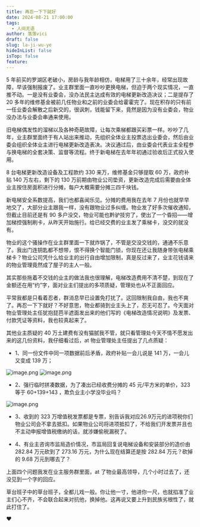 ```yaml
---
title: 再忍一下下就好
date: 2024-08-21 17:00:00
tags:
  - 人间无语
author: 落落vici
draft: false
slug: la-ji-wu-ye
hideInList: false
isTop: false
feature:
---
```

5 年前买的罗湖区老破小，房龄与我年龄相仿，电梯用了三十余年，经常出现故障，早该强制报废了。业主群里面一直吵吵更换电梯，但迫于两个现实情况，一直推不动。一是没有业委会，没办法民主达成有效的电梯更新改造决议；二是提存了 20 多年的维修基金被前几任物业和之前的业委会给霍霍完了。现在积存的只有前一任业委会解散之后新交的，很讽刺，钱能留下来，竟然是因为没有业委会，物业没办法与业委会串通来使用。

旧电梯偶发性的溜梯以及各种奇葩故障，让每次乘梯都跟买彩票一样。吵吵了几年，业主群里面终于有人站出来推动，先组织全体业主投票选出业委会，然后由业委会组织全体业主进行电梯更新改造表决。决议通过后，由业委会代表业主全程参与换电梯的全套决策、监督等流程。终于新电梯在去年年初通过验收后正式投入使用。

8 台电梯更新改造设备及工程款约 330 来万，维修基金只够提取 60 万，政府补贴 140 万左右，剩下的 130 万前期由物业公司垫资，更新改造完成后需要由全体业主按住房面积进行分摊，每户大概需要分摊三四千块钱。

新电梯安全系数提高，我们也都喜闻乐见。分摊的费用我在去年 7 月份也就早早地交了，大部分业主跟我一样，没有跟物业过多纠缠。物业发了好多次催收通知，但截止目前还是有 90 多户没交，物业可能也黔驴技穷了，使出了一个昏招——增加梯控强制刷卡，从昨天开始施行。给已经交费的业主发了乘梯卡，没交的就没有。

物业的这个骚操作在业主群里面一下就炸锅了，不管是交没交钱的，通通不乐意了。我出门连钥匙都不想带，恨不得换个智能门锁，你现在还让我随身带张电梯乘梯卡？物业公司凭什么给业主的出行自由增加限制，真是反过来了，业主花钱请来的物业管理竟然成了屋子的主人一般。

其实那些拖着不交钱的业主的做法我也很理解，电梯改造费用不清不楚，到现在了金额还在用“约”字，面对业主们提出的多项质疑，管理处也从不正面回应。

平常我都是只看着忍者，群消息早已设置免打扰了。这回限制我自由，我也不爽了。再忍一下下就好？不好意思，物业都骑到业主头上了，忍无可忍了。今天面对物业管理处主任犹抱琵芭半遮面发出来的他们写的《电梯改造情况说明》及发票、付款凭证等资料，我也较真起来了。

其他业主质疑的 40 万土建费有没有猫腻我不管，就只看管理处今天不情不愿发出来的这几份资料，我仔细看过后，at 物业管理处主任提出了几点质疑：
- 1、同一份文件中同一项数据前后矛盾，政府补贴一会儿说是 141 万，一会儿又变成 139 万；

![image.png](https://img.hux.ink/image/2024/08/202408211806104.png)
![image.png](https://img.hux.ink/image/2024/08/202408211807026.png)

- 2、强行临时拼凑数据，为了凑出已经收费分摊的 45 元/平方米的单价，323 等于 60+139+143 ，欺负业主小学没毕业吗？

![image.png](https://img.hux.ink/image/2024/08/202408211808802.png)

- 3、收到的 323 万增值税发票都是专票，别告诉我对应26.9万元的进项税你们物业公司会不拿去抵扣。如果物业公司将进项抵扣了，不给我们开发票并且也不主动申报增值税缴纳的话，就涉嫌偷税漏税了。

- 4、有业主咨询市监局造价情况，市监局回复说电梯设备和安装部分的造价由 282.84 万元砍到了 273.16 万元，为什么现在结算还是按 282.84 万元？砍掉的 9.68 万元到哪去了？

上面四个问题我发在业主服务群里面，at 了物业最高领导，几个小时过去了，还没见到一个字的回应。

草台班子中的草台班子，全都儿戏一般。你让他一寸，他进你一尺，也就掐准了业主们心不齐，不会联合起来对抗他，换掉他。这再说又要上升到民族劣根性了，就此打住了。

❤
